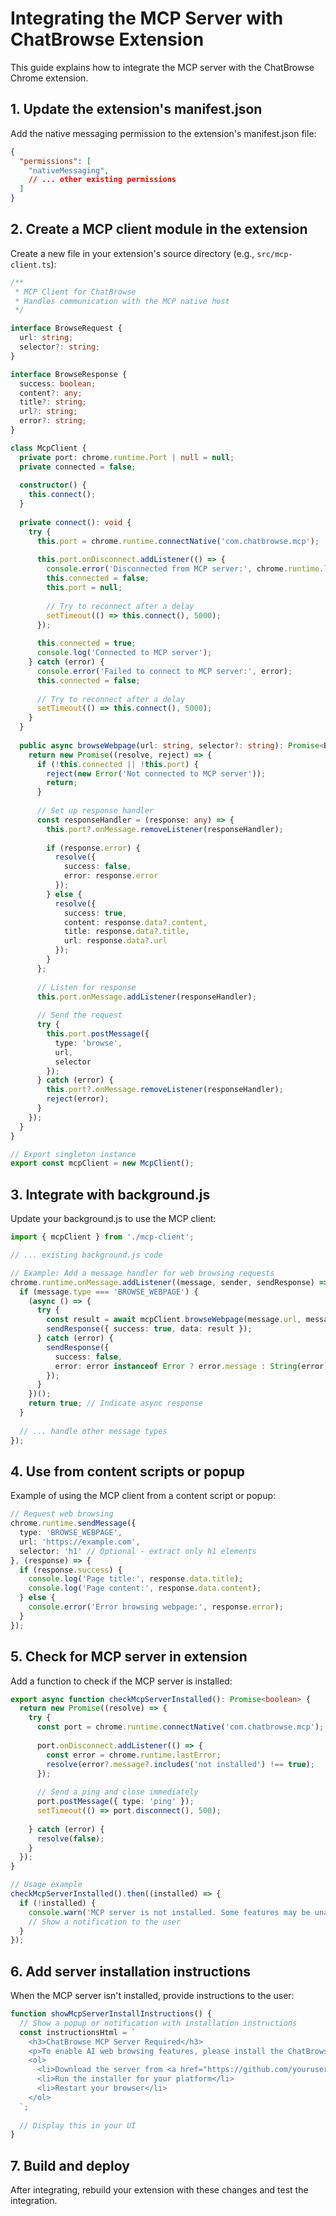 # Integrating the MCP Server with ChatBrowse Extension

This guide explains how to integrate the MCP server with the ChatBrowse Chrome extension.

## 1. Update the extension's manifest.json

Add the native messaging permission to the extension's manifest.json file:

```json
{
  "permissions": [
    "nativeMessaging",
    // ... other existing permissions
  ]
}
```

## 2. Create a MCP client module in the extension

Create a new file in your extension's source directory (e.g., `src/mcp-client.ts`):

```typescript
/**
 * MCP Client for ChatBrowse
 * Handles communication with the MCP native host
 */

interface BrowseRequest {
  url: string;
  selector?: string;
}

interface BrowseResponse {
  success: boolean;
  content?: any;
  title?: string;
  url?: string;
  error?: string;
}

class McpClient {
  private port: chrome.runtime.Port | null = null;
  private connected = false;
  
  constructor() {
    this.connect();
  }
  
  private connect(): void {
    try {
      this.port = chrome.runtime.connectNative('com.chatbrowse.mcp');
      
      this.port.onDisconnect.addListener(() => {
        console.error('Disconnected from MCP server:', chrome.runtime.lastError?.message);
        this.connected = false;
        this.port = null;
        
        // Try to reconnect after a delay
        setTimeout(() => this.connect(), 5000);
      });
      
      this.connected = true;
      console.log('Connected to MCP server');
    } catch (error) {
      console.error('Failed to connect to MCP server:', error);
      this.connected = false;
      
      // Try to reconnect after a delay
      setTimeout(() => this.connect(), 5000);
    }
  }
  
  public async browseWebpage(url: string, selector?: string): Promise<BrowseResponse> {
    return new Promise((resolve, reject) => {
      if (!this.connected || !this.port) {
        reject(new Error('Not connected to MCP server'));
        return;
      }
      
      // Set up response handler
      const responseHandler = (response: any) => {
        this.port?.onMessage.removeListener(responseHandler);
        
        if (response.error) {
          resolve({ 
            success: false, 
            error: response.error 
          });
        } else {
          resolve({
            success: true,
            content: response.data?.content,
            title: response.data?.title,
            url: response.data?.url
          });
        }
      };
      
      // Listen for response
      this.port.onMessage.addListener(responseHandler);
      
      // Send the request
      try {
        this.port.postMessage({
          type: 'browse',
          url,
          selector
        });
      } catch (error) {
        this.port?.onMessage.removeListener(responseHandler);
        reject(error);
      }
    });
  }
}

// Export singleton instance
export const mcpClient = new McpClient();
```

## 3. Integrate with background.js

Update your background.js to use the MCP client:

```typescript
import { mcpClient } from './mcp-client';

// ... existing background.js code

// Example: Add a message handler for web browsing requests
chrome.runtime.onMessage.addListener((message, sender, sendResponse) => {
  if (message.type === 'BROWSE_WEBPAGE') {
    (async () => {
      try {
        const result = await mcpClient.browseWebpage(message.url, message.selector);
        sendResponse({ success: true, data: result });
      } catch (error) {
        sendResponse({ 
          success: false, 
          error: error instanceof Error ? error.message : String(error) 
        });
      }
    })();
    return true; // Indicate async response
  }
  
  // ... handle other message types
});
```

## 4. Use from content scripts or popup

Example of using the MCP client from a content script or popup:

```typescript
// Request web browsing
chrome.runtime.sendMessage({
  type: 'BROWSE_WEBPAGE',
  url: 'https://example.com',
  selector: 'h1' // Optional - extract only h1 elements
}, (response) => {
  if (response.success) {
    console.log('Page title:', response.data.title);
    console.log('Page content:', response.data.content);
  } else {
    console.error('Error browsing webpage:', response.error);
  }
});
```

## 5. Check for MCP server in extension

Add a function to check if the MCP server is installed:

```typescript
export async function checkMcpServerInstalled(): Promise<boolean> {
  return new Promise((resolve) => {
    try {
      const port = chrome.runtime.connectNative('com.chatbrowse.mcp');
      
      port.onDisconnect.addListener(() => {
        const error = chrome.runtime.lastError;
        resolve(error?.message?.includes('not installed') !== true);
      });
      
      // Send a ping and close immediately
      port.postMessage({ type: 'ping' });
      setTimeout(() => port.disconnect(), 500);
      
    } catch (error) {
      resolve(false);
    }
  });
}

// Usage example
checkMcpServerInstalled().then((installed) => {
  if (!installed) {
    console.warn('MCP server is not installed. Some features may be unavailable.');
    // Show a notification to the user
  }
});
```

## 6. Add server installation instructions

When the MCP server isn't installed, provide instructions to the user:

```typescript
function showMcpServerInstallInstructions() {
  // Show a popup or notification with installation instructions
  const instructionsHtml = `
    <h3>ChatBrowse MCP Server Required</h3>
    <p>To enable AI web browsing features, please install the ChatBrowse MCP Server:</p>
    <ol>
      <li>Download the server from <a href="https://github.com/yourusername/chatbrowse-mcp/releases">GitHub</a></li>
      <li>Run the installer for your platform</li>
      <li>Restart your browser</li>
    </ol>
  `;
  
  // Display this in your UI
}
```

## 7. Build and deploy

After integrating, rebuild your extension with these changes and test the integration. 
